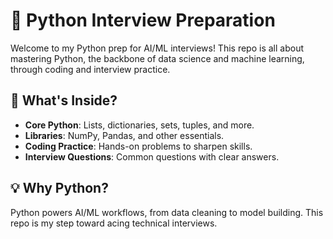 # 🐍 Python Interview Preparation

Welcome to my Python prep for AI/ML interviews! This repo is all about mastering Python, the backbone of data science and machine learning, through coding and interview practice.

## 🌟 What's Inside?
- **Core Python**: Lists, dictionaries, sets, tuples, and more.
- **Libraries**: NumPy, Pandas, and other essentials.
- **Coding Practice**: Hands-on problems to sharpen skills.
- **Interview Questions**: Common questions with clear answers.

## 💡 Why Python?
Python powers AI/ML workflows, from data cleaning to model building. This repo is my step toward acing technical interviews.